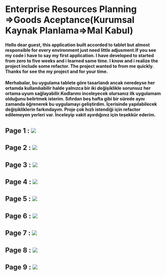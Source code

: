 # Enterprise Resources Planning =>Goods Aceptance(Kurumsal Kaynak Planlama=>Mal Kabul)

#### Hello dear guest, this application built accorded to tablet but almost responsible for every environment just need little adjusment.If you see my code i have to say my first application. I have developed to started from zero to five weeks and i learned same time. I know and i realize the project include some refactor. The project wanted to from me quickly. Thanks for see the my project and for your time.

#### Merhabalar, bu uygulama tablete göre tasarlandı ancak neredeyse her ortamda kullanılıabilir halde yalnızca bir iki değişiklikle sorunsuz her ortama uyum sağlayabilir.Kodlarımı inceleyecek olursanız ilk uygulamam olduğunu belirtmek isterim. Sıfırdan beş hafta gibi bir sürede aynı zamanda öğrenerek bu uygulamayı geliştirdim. İçerisinde yapılabilecek değişikliklerin farkındayım. Proje çok hızlı istendiği için refactor edilemeyen yerleri var. İnceleyip vakit ayırdığınız için teşekkür ederim.


## Page 1 : ![](https://res.cloudinary.com/dlzwvem1a/image/upload/v1632479385/1_c3b0sr.png)


## Page 2 : ![](https://res.cloudinary.com/dlzwvem1a/image/upload/v1632479384/2_hentqw.png)


## Page 3 : ![](https://res.cloudinary.com/dlzwvem1a/image/upload/v1632479385/3_wvxo9f.png)


## Page 4 : ![](https://res.cloudinary.com/dlzwvem1a/image/upload/v1632479385/4_zncs6l.png)


## Page 5 : ![](https://res.cloudinary.com/dlzwvem1a/image/upload/v1632479385/5_a3ahsk.png)


## Page 6 : ![](https://res.cloudinary.com/dlzwvem1a/image/upload/v1632479384/6_miqvlt.png)


## Page 7 : ![](https://res.cloudinary.com/dlzwvem1a/image/upload/v1632479385/7_fllg3m.png)


## Page 8 : ![](https://res.cloudinary.com/dlzwvem1a/image/upload/v1632479385/8_zqoazq.png)


## Page 9 : ![](https://res.cloudinary.com/dlzwvem1a/image/upload/v1632479386/9_q8lhna.png)
